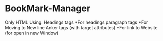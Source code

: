 # BookMark-Manager
Only HTML 
Using: 
    Headings tags
        *For headings
    paragraph tags 
        *For Moving to New line
    Anker tags (with target attributes)
        *For link to Website (for open in new Window)
